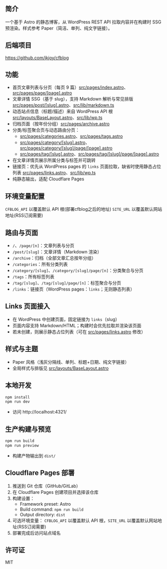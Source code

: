 ## 简介
一个基于 Astro 的静态博客，从 WordPress REST API 拉取内容并在构建时 SSG 预渲染。样式参考 Paper（简洁、单列、纯文字链接）。

## 后端项目

https://github.com/jkjoy/cfblog

## 功能
- 首页文章列表与分页（每页 9 篇）[src/pages/index.astro](src/pages/index.astro)、[src/pages/page/[page].astro](src/pages/page/%5Bpage%5D.astro)
- 文章详情 SSG（基于 slug），支持 Markdown 解析与常见排版 [src/pages/post/[slug].astro](src/pages/post/%5Bslug%5D.astro)、[src/lib/markdown.ts](src/lib/markdown.ts)
- 动态站点信息（标题/描述）来自 WordPress API 根 [src/layouts/BaseLayout.astro](src/layouts/BaseLayout.astro)、[src/lib/wp.ts](src/lib/wp.ts)
- 归档页面（按年份分组）[src/pages/archive.astro](src/pages/archive.astro)
- 分类/标签聚合页与动态路由分页：
  - [src/pages/categories.astro](src/pages/categories.astro)、[src/pages/tags.astro](src/pages/tags.astro)
  - [src/pages/category/[slug].astro](src/pages/category/%5Bslug%5D.astro)、[src/pages/category/[slug]/page/[page].astro](src/pages/category/%5Bslug%5D/page/%5Bpage%5D.astro)
  - [src/pages/tag/[slug].astro](src/pages/tag/%5Bslug%5D.astro)、[src/pages/tag/[slug]/page/[page].astro](src/pages/tag/%5Bslug%5D/page/%5Bpage%5D.astro)
- 在文章详情页展示所属分类与标签并可跳转
- 链接页：优先从 WordPress pages 的 `links` 页面拉取，缺省时使用静态占位列表 [src/pages/links.astro](src/pages/links.astro)、[src/lib/wp.ts](src/lib/wp.ts)
- 纯静态输出，适配 Cloudflare Pages

## 环境变量配置
`CFBLOG_API` 以覆盖默认 API 根(部署cfblog之后的地址)
`SITE_URL` 以覆盖默认网站地址(RSS订阅需要)

## 路由与页面
- `/`、`/page/[n]`：文章列表与分页
- `/post/[slug]`：文章详情（Markdown 渲染）
- `/archive`：归档（全部文章汇总按年分组）
- `/categories`：所有分类列表
- `/category/[slug]`、`/category/[slug]/page/[n]`：分类聚合与分页
- `/tags`：所有标签列表
- `/tag/[slug]`、`/tag/[slug]/page/[n]`：标签聚合与分页
- `/links`：链接页（WordPress pages：`links`；无则静态列表）

## Links 页面接入
- 在 WordPress 中创建页面，固定链接为 `links`（slug）
- 页面内容支持 Markdown/HTML；构建时会优先拉取并渲染该页面
- 若未创建，则展示静态占位列表（可在 [src/pages/links.astro](src/pages/links.astro) 修改）

## 样式与主题
- Paper 风格（浅灰分隔线、单列、标题+日期、纯文字链接）
- 全局样式与排版见 [src/layouts/BaseLayout.astro](src/layouts/BaseLayout.astro)

## 本地开发
```sh
npm install
npm run dev
```
- 访问 http://localhost:4321/

## 生产构建与预览
```sh
npm run build
npm run preview
```
- 构建产物输出到 `dist/`

## Cloudflare Pages 部署
1. 推送到 Git 仓库（GitHub/GitLab）
2. 在 Cloudflare Pages 创建项目并选择该仓库
3. 构建设置：
   - Framework preset: Astro
   - Build command: `npm run build`
   - Output directory: `dist`
4. 可选环境变量： `CFBLOG_API` 以覆盖默认 API 根，`SITE_URL` 以覆盖默认网站地址(RSS订阅需要)
5. 部署完成后访问站点域名

## 许可证
MIT

